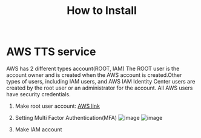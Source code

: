 <h1 align="center"> How to Install </h1> <br>

# AWS TTS service
AWS has 2 different types account(ROOT, IAM)
The ROOT user is the account owner and is created when the AWS account is created.Other types of users, including IAM users, and AWS IAM Identity Center users are created by the root user or an administrator for the account. All AWS users have security credentials.
1. Make root user account: [AWS link](https://aws.amazon.com/ko/)

2. Setting Multi Factor Authentication(MFA)
![image](https://github.com/kmw4097/OCR/assets/98750892/5a766081-15d8-4464-9f51-7f14b057f6c2)
![image](https://github.com/kmw4097/OCR/assets/98750892/c9fd5859-9dc6-4900-a584-dc26c5dff476)

3. Make IAM account

